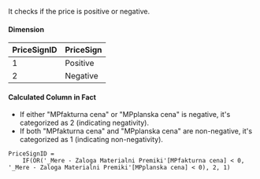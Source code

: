 It checks if the price is positive or negative.

#### Dimension

| **PriceSignID** | **PriceSign** |
|:---|:---|
| 1 | Positive |
| 2 | Negative |


#### Calculated Column in Fact
- If either "MPfakturna cena" or "MPplanska cena" is negative, it's categorized as 2 (indicating negativity).
- If both "MPfakturna cena" and "MPplanska cena" are non-negative, it's categorized as 1 (indicating non-negativity).

```dax
PriceSignID =
    IF(OR('_Mere - Zaloga Materialni Premiki'[MPfakturna cena] < 0, '_Mere - Zaloga Materialni Premiki'[MPplanska cena] < 0), 2, 1)
```